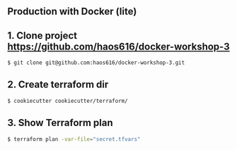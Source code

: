 Production with Docker (lite)
-----------------------------

## 1. Clone project https://github.com/haos616/docker-workshop-3
```bash
$ git clone git@github.com:haos616/docker-workshop-3.git
```

## 2. Create terraform dir
```bash
$ cookiecutter cookiecutter/terraform/
```

## 3. Show Terraform plan
```bash
$ terraform plan -var-file="secret.tfvars"
```
